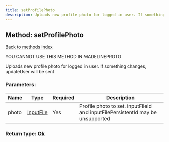 ```yaml
---
title: setProfilePhoto
description: Uploads new profile photo for logged in user. If something changes, updateUser will be sent
---
```

## Method: setProfilePhoto  
[Back to methods index](index.md)


YOU CANNOT USE THIS METHOD IN MADELINEPROTO


Uploads new profile photo for logged in user. If something changes, updateUser will be sent

### Parameters:

| Name     |    Type       | Required | Description |
|----------|---------------|----------|-------------|
|photo|[InputFile](../types/InputFile.md) | Yes|Profile photo to set. inputFileId and inputFilePersistentId may be unsupported|


### Return type: [Ok](../types/Ok.md)

